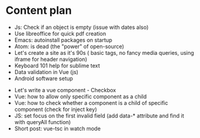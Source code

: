 # Content plan

+ Js: Check if an object is empty (issue with dates also)
+ Use libreoffice for quick pdf creation
+ Emacs: autoinstall packages on startup
+ Atom: is dead (the "power" of open-source)
+ Let's create a site as it's 90s ( basic tags, no fancy media queries, using iframe for header navigation)
+ Keyboard 101 help for sublime text
+ Data validation in Vue (js)
+ Android software setup
- Let's write a vue component - Checkbox
- Vue: how to allow only specific component as a child
- Vue: how to check whether a component is a child of specific component (check for inject key)
- JS: set focus on the first invalid field (add data-* attribute and find it with queryAll function)
- Short post: vue-tsc in watch mode
